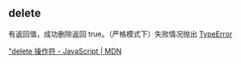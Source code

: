 ## delete

有返回值，成功删除返回 true。（严格模式下）失败情况抛出 [TypeError](https://developer.mozilla.org/zh-CN/docs/Web/JavaScript/Reference/Global_Objects/TypeError)

["delete 操作符 - JavaScript | MDN](https://developer.mozilla.org/zh-CN/docs/Web/JavaScript/Reference/Operators/delete)
